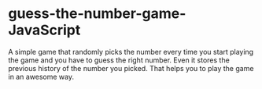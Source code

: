 # guess-the-number-game-JavaScript
A simple game that randomly picks the number every time you start playing the game and you have to guess the right number. Even it stores the previous history of the number you picked. That helps you to play the game in an awesome way.
